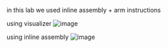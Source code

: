 in this lab we used inline assembly + arm instructions

using visualizer
![image](https://github.com/alymaamoun/Embedded-Learn-In-Depth/assets/53837104/a7ba1510-e7ff-4387-8d14-ac00d71a7edf)

using inline assembly
![image](https://github.com/alymaamoun/Embedded-Learn-In-Depth/assets/53837104/7a6718c3-6630-44b2-a4a7-9c9c860959e3)
